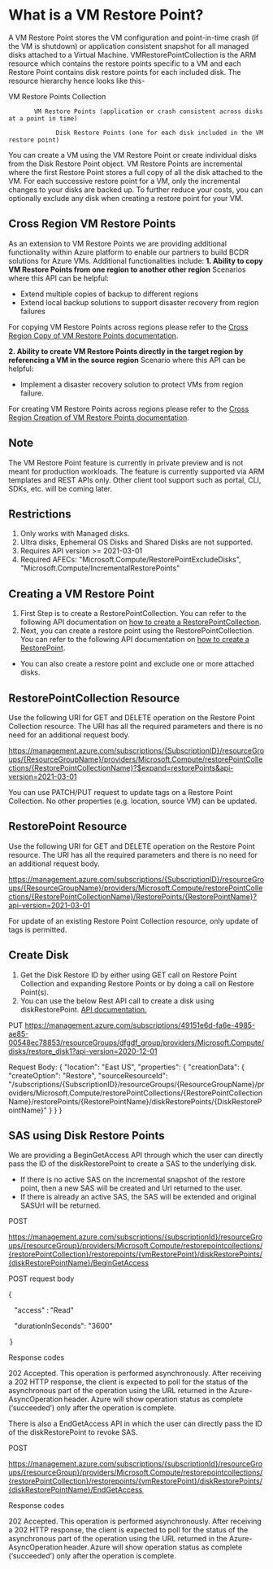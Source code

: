 # What is a VM Restore Point? 

A VM Restore Point stores the VM configuration and point-in-time crash (if the VM is shutdown) or application consistent snapshot for all managed disks attached to a Virtual Machine. VMRestorePointCollection is the ARM resource which contains the restore points specific to a VM and each Restore Point contains disk restore points for each included disk. The resource hierarchy hence looks like this-


   VM Restore Points Collection

           VM Restore Points (application or crash consistent across disks at a point in time)
    
                 Disk Restore Points (one for each disk included in the VM restore point)

You can create a VM using the VM Restore Point or create individual disks from the Disk Restore Point object. VM Restore Points are incremental where the first Restore Point stores a full copy of all the disk attached to the VM. For each successive restore point for a VM, only the incremental changes to your disks are backed up. To further reduce your costs, you can optionally exclude any disk when creating a restore point for your VM. 

## Cross Region VM Restore Points
As an extension to VM Restore Points we are providing additional functionality within Azure platform to enable our partners to build BCDR solutions for Azure VMs. Additional functionalities include: 
**1. Ability to copy VM Restore Points from one region to another other region**
 Scenarios where this API can be helpful:
 * Extend multiple copies of backup to different regions
 * Extend local backup solutions to support disaster recovery from region failures

 For copying VM Restore Points across regions please refer to the [Cross Region Copy of VM Restore Points documentation](https://github.com/Azure/Virtual-Machine-Restore-Points/blob/main/Cross%20Region%20VM%20Restore%20Points/Cross%20Region%20Copy%20of%20Restore%20Points/README.md).

**2. Ability to create VM Restore Points directly in the target region by referencing a VM in the source region**
Scenario where this API can be helpful: 
* Implement a disaster recovery solution to protect VMs from region failure.

For creating VM Restore Points across regions please refer to the [Cross Region Creation of VM Restore Points documentation](https://github.com/Azure/Virtual-Machine-Restore-Points/blob/main/Cross%20Region%20VM%20Restore%20Points/Cross%20Region%20Creation%20of%20Restore%20Points/README.md).

## Note
The VM Restore Point feature is currently in private preview and is not meant for production workloads. The feature is currently supported via ARM templates and REST APIs only. Other client tool support such as portal, CLI, SDKs, etc. will be coming later. 

## Restrictions
1. Only works with Managed disks.
2. Ultra disks, Ephemeral OS Disks and Shared Disks are not supported.
3. Requires API version >= 2021-03-01
4. Required AFECs: "Microsoft.Compute/RestorePointExcludeDisks", "Microsoft.Compute/IncrementalRestorePoints"

## Creating a VM Restore Point
1. First Step is to create a RestorePointCollection. You can refer to the following API documentation on [how to create a RestorePointCollection](https://docs.microsoft.com/en-us/rest/api/compute/restore-point-collections/create-or-update#create-or-update-a-restore-point-collection.).
2. Next, you can create a restore point using the RestorePointCollection. You can refer to the following API documentation on [how to create a RestorePoint](https://docs.microsoft.com/en-us/rest/api/compute/restore-points/create#create-a-restore-point).
* You can also create a restore point and exclude one or more attached disks.


## RestorePointCollection Resource
Use the following URI for GET and DELETE operation on the Restore Point Collection resource. The URI has all the required parameters and there is no need for an additional request body.

https://management.azure.com/subscriptions/{SubscriptionID}/resourceGroups/{ResourceGroupName}/providers/Microsoft.Compute/restorePointCollections/{RestorePointCollectionName}?$expand=restorePoints&api-version=2021-03-01
 
You can use PATCH/PUT request to update tags on a Restore Point Collection. No other properties (e.g. location, source VM) can be updated. 

## RestorePoint Resource
Use the following URI for GET and DELETE operation on the Restore Point resource. The URI has all the required parameters and there is no need for an additional request body.

https://management.azure.com/subscriptions/{SubscriptionID}/resourceGroups/{ResourceGroupName}/providers/Microsoft.Compute/restorePointCollections/{RestorePointCollectionName}/RestorePoints/{RestorePointName}?api-version=2021-03-01
 
For update of an existing Restore Point Collection resource, only update of tags is permitted.

## Create Disk
1. Get the Disk Restore ID by either using GET call on Restore Point Collection and expanding Restore Points or by doing a call on Restore Point(s). 
2. You can use the below Rest API call to create a disk using diskRestorePoint. [API documentation.](https://docs.microsoft.com/en-us/rest/api/compute/disks/createorupdate)

PUT https://management.azure.com/subscriptions/49151e6d-fa6e-4985-ae85-00548ec78853/resourceGroups/dfgdf_group/providers/Microsoft.Compute/disks/restore_disk1?api-version=2020-12-01

Request Body:
{
   "location": "East US",
   "properties": {
      "creationData": {
      "createOption": "Restore",
      "sourceResourceId": "/subscriptions/{SubscriptionID}/resourceGroups/{ResourceGroupName}/providers/Microsoft.Compute/restorePointCollections/{RestorePointCollectionName}/restorePoints/{RestorePointName}/diskRestorePoints/{DiskRestorePointName}"
      }
   }
}

## SAS using Disk Restore Points
We are providing a BeginGetAccess API through which the user can directly pass the ID of the diskRestorePoint to create a SAS to the underlying disk. 

* If there is no active SAS on the incremental snapshot of the restore point, then a new SAS will be created and Url returned to the user. 
* If there is already an active SAS, the SAS will be extended and original SASUrl will be returned. 

POST  

https://management.azure.com/subscriptions/{subscriptionId}/resourceGroups/{resourceGroup}/providers/Microsoft.Compute/restorepointcollections/{restorePointCollection}/restorepoints/{vmRestorePoint}/diskRestorePoints/{diskRestorePointName}/BeginGetAccess

POST request body  

{  

    "access" : "Read"  

    "durationInSeconds": "3600"  

 }

Response codes  

202 Accepted. This operation is performed asynchronously. After receiving a 202 HTTP response, the client is expected to poll for the status of the asynchronous part of the operation using the URL returned in the Azure-AsyncOperation header. Azure will show operation status as complete (‘succeeded’) only after the operation is complete.  

There is also a EndGetAccess API in which the user can directly pass the ID of the diskRestorePoint to revoke SAS.

POST  

https://management.azure.com/subscriptions/{subscriptionId}/resourceGroups/{resourceGroup}/providers/Microsoft.Compute/restorepointcollections/{restorePointCollection}/restorepoints/{vmRestorePoint}/diskRestorePoints/{diskRestorePointName}/EndGetAccess  

Response codes  

202 Accepted. This operation is performed asynchronously. After receiving a 202 HTTP response, the client is expected to poll for the status of the asynchronous part of the operation using the URL returned in the Azure-AsyncOperation header. Azure will show operation status as complete (‘succeeded’) only after the operation is complete.  

